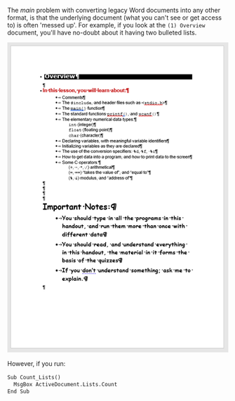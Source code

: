 
The *main* problem with converting legacy Word documents into any other format, is that the underlying document (what you can't see or get access to) is often 'messed up'. For example, if you look at the ``(1) Overview`` document, you'll have no-doubt about it having two bulleted lists.

![image](overview.png)

However, if you run:

```
Sub Count_Lists()
  MsgBox ActiveDocument.Lists.Count
End Sub
```
